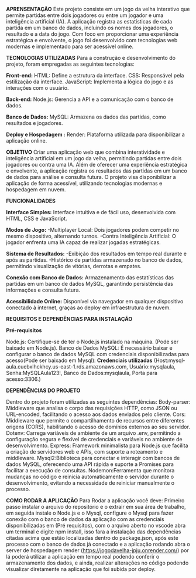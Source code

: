 **APRENSENTAÇÃO**
  Este projeto consiste em um jogo da velha interativo que permite partidas entre dois jogadores ou entre um jogador e uma inteligência artificial (IA). A aplicação registra as estatísticas de cada partida em um banco de dados, incluindo os nomes dos jogadores, o resultado e a data do jogo. Com foco em proporcionar uma experiência estratégica e envolvente, o jogo foi desenvolvido com tecnologias web modernas e implementado para ser acessível online.
  
**TECNOLOGIAS UTILIZADAS**
  Para a construção e desenvolvimento do projeto, foram empregadas as seguintes tecnologias:

**Front-end:**
  HTML: Define a estrutura da interface. CSS: Responsável pela estilização da interface. JavaScript: Implementa a lógica do jogo e as interações com o usuário.

**Back-end:**
  Node.js: Gerencia a API e a comunicação com o banco de dados.

**Banco de Dados:**
  MySQL: Armazena os dados das partidas, como resultados e jogadores.

**Deploy e Hospedagem :**
  Render: Plataforma utilizada para disponibilizar a aplicação online.

**OBJETIVO**
  Criar uma aplicação web que combina interatividade e inteligência artificial em um jogo da velha, permitindo partidas entre dois jogadores ou contra uma IA. Além de oferecer uma experiência estratégica e envolvente, a aplicação registra os resultados das partidas em um banco de dados para análise e consulta futura. O projeto visa disponibilizar a aplicação de forma acessível, utilizando tecnologias modernas e hospedagem em nuvem.

**FUNCIONALIDADES**

**Interface Simples:**
  Interface intuitiva e de fácil uso, desenvolvida com HTML, CSS e JavaScript.

**Modos de Jogo:**
  -Multiplayer Local: Dois jogadores podem competir no mesmo dispositivo, alternando turnos.
  -Contra Inteligência Artificial: O jogador enfrenta uma IA capaz de realizar jogadas estratégicas.
  
**Sistema de Resultados:**
  -Exibição dos resultados em tempo real durante e após as partidas.
  -Histórico de partidas armazenado no banco de dados, permitindo visualização de vitórias, derrotas e empates.

**Conexão com Banco de Dados:**
  Armazenamento das estatísticas das partidas em um banco de dados MySQL, garantindo persistência das informações e consulta futura.

**Acessibilidade Online:**
  Disponível via navegador em qualquer dispositivo conectado à internet, graças ao deploy em infraestrutura de nuvem.

**REQUISITOS E DEPENDÊNCIAS PARA INSTALAÇÃO**

**Pré-requisitos**

Node.js: Certifique-se de ter o Node.js instalado na máquina. (Pode ser baixado em Node.js).
Banco de Dados MySQL: É necessário baixar e configurar o banco de dados MySQL com credenciais disponibilizadas para acesso(Pode ser baixado em Mysql):
                                                           **Credenciais utilizadas**
(Host:mysql-aula.cuebxlhckhcy.us-east-1.rds.amazonaws.com, Usuário:mysqlaula, Senha:MySQLAula123!, Banco de Dados:mysqlaula, Porta para acesso:3306.)

**DEPENDÊNCIAS DO PROJETO**

Dentro do projeto foram utilizadas as seguintes dependências: Body-parser: Middleware que analisa o corpo das requisições HTTP, como JSON ou URL-encoded, facilitando o acesso aos dados enviados pelo cliente. 
Cors: Middleware que permite o compartilhamento de recursos entre diferentes origens (CORS), habilitando o acesso de domínios externos ao seu servidor. 
Dotenv: Carrega variáveis de ambiente de um arquivo .env, permitindo a configuração segura e flexível de credenciais e variáveis no ambiente de desenvolvimento. 
Express: Framework minimalista para Node.js que facilita a criação de servidores web e APIs, com suporte a roteamento e middleware. 
Mysql2:Biblioteca para conectar e interagir com bancos de dados MySQL, oferecendo uma API rápida e suporte a Promises para facilitar a execução de consultas.
Nodemon:Ferramenta que monitora mudanças no código e reinicia automaticamente o servidor durante o desenvolvimento, evitando a necessidade de reiniciar manualmente o processo.

**COMO RODAR A APLICAÇÃO**
  Para Rodar a aplicação você deve: Primeiro passo instalar o arquivo do repositório e o extrair em sua área de trabalho, em seguida instale o Node.js e o Mysql, configure o Mysql para fazer conexão com o banco de dados da aplicação
com as credenciais disponibilizadas em (Pré requisitos), com o arquivo aberto no vscode abra um terminal e digite npm install, isso fara a instalação das dependências citadas acima que estão localizadas dentro do package.json, após
este processo com o banco de dados já conectado e a aplicação rodando abra o server de hospedagem render (https://jogodavelha-jpju.onrender.com/) por lá poderá utilizar a aplicação em tempo real podendo conferir o armazenamento dos dados, e ainda, 
realizar alterações no código podendo visualizar diretamente na aplicação que foi subida por deploy.
